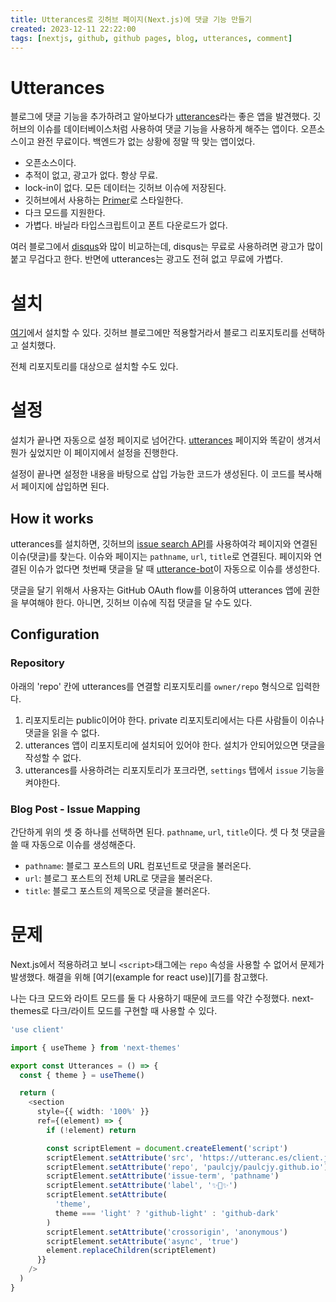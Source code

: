 ```yaml
---
title: Utterances로 깃허브 페이지(Next.js)에 댓글 기능 만들기
created: 2023-12-11 22:22:00
tags: [nextjs, github, github pages, blog, utterances, comment]
---
```


# Utterances

블로그에 댓글 기능을 추가하려고 알아보다가 [utterances][1]라는 좋은 앱을 발견했다. 깃허브의 이슈를 데이터베이스처럼 사용하여 댓글 기능을 사용하게 해주는 앱이다. 오픈소스이고 완전 무료이다. 백엔드가 없는 상황에 정말 딱 맞는 앱이었다.

- 오픈소스이다.
- 추적이 없고, 광고가 없다. 항상 무료.
- lock-in이 없다. 모든 데이터는 깃허브 이슈에 저장된다.
- 깃허브에서 사용하는 [Primer][2]로 스타일한다.
- 다크 모드를 지원한다.
- 가볍다. 바닐라 타입스크립트이고 폰트 다운로드가 없다.

여러 블로그에서 [disqus][3]와 많이 비교하는데, disqus는 무료로 사용하려면 광고가 많이 붙고 무겁다고 한다. 반면에 utterances는 광고도 전혀 없고 무료에 가볍다.

# 설치

[여기][4]에서 설치할 수 있다. 깃허브 블로그에만 적용할거라서 블로그 리포지토리를 선택하고 설치했다.

전체 리포지토리를 대상으로 설치할 수도 있다.

# 설정

설치가 끝나면 자동으로 설정 페이지로 넘어간다. [utterances][1] 페이지와 똑같이 생겨서 뭔가 싶었지만 이 페이지에서 설정을 진행한다.

설정이 끝나면 설정한 내용을 바탕으로 삽입 가능한 코드가 생성된다. 이 코드를 복사해서 페이지에 삽입하면 된다.

## How it works

utterances를 설치하면, 깃허브의 [issue search API][5]를 사용하여각 페이지와 연결된 이슈(댓글)를 찾는다. 이슈와 페이지는 `pathname`, `url`, `title`로 연결된다. 페이지와 연결된 이슈가 없다면 첫번째 댓글을 달 때 [utterance-bot][6]이 자동으로 이슈를 생성한다.

댓글을 달기 위해서 사용자는 GitHub OAuth flow를 이용하여 utterances 앱에 권한을 부여해야 한다. 아니면, 깃허브 이슈에 직접 댓글을 달 수도 있다.

## Configuration

### Repository

아래의 'repo' 칸에 utterances를 연결할 리포지토리를 `owner/repo` 형식으로 입력한다.

1. 리포지토리는 public이어야 한다. private 리포지토리에서는 다른 사람들이 이슈나 댓글을 읽을 수 없다.
2. utterances 앱이 리포지토리에 설치되어 있어야 한다. 설치가 안되어있으면 댓글을 작성할 수 없다.
3. utterances를 사용하려는 리포지토리가 포크라면, `settings` 탭에서 `issue` 기능을 켜야한다.

### Blog Post - Issue Mapping

간단하게 위의 셋 중 하나를 선택하면 된다. `pathname`, `url`, `title`이다. 셋 다 첫 댓글을 쓸 때 자동으로 이슈를 생성해준다.

- `pathname`: 블로그 포스트의 URL 컴포넌트로 댓글을 불러온다.
- `url`: 블로그 포스트의 전체 URL로 댓글을 불러온다.
- `title`: 블로그 포스트의 제목으로 댓글을 불러온다.

# 문제

Next.js에서 적용하려고 보니 `<script>`태그에는 `repo` 속성을 사용할 수 없어서 문제가 발생했다. 해결을 위해 [여기(example for react use)][7]를 참고했다.

나는 다크 모드와 라이트 모드를 둘 다 사용하기 때문에 코드를 약간 수정했다. next-themes로 다크/라이트 모드를 구현할 때 사용할 수 있다.

```ts
'use client'

import { useTheme } from 'next-themes'

export const Utterances = () => {
  const { theme } = useTheme()

  return (
    <section
      style={{ width: '100%' }}
      ref={(element) => {
        if (!element) return

        const scriptElement = document.createElement('script')
        scriptElement.setAttribute('src', 'https://utteranc.es/client.js')
        scriptElement.setAttribute('repo', 'paulcjy/paulcjy.github.io')
        scriptElement.setAttribute('issue-term', 'pathname')
        scriptElement.setAttribute('label', '✨💬✨')
        scriptElement.setAttribute(
          'theme',
          theme === 'light' ? 'github-light' : 'github-dark'
        )
        scriptElement.setAttribute('crossorigin', 'anonymous')
        scriptElement.setAttribute('async', 'true')
        element.replaceChildren(scriptElement)
      }}
    />
  )
}
```

[1]: https://utteranc.es/
[2]: https://primer.style/
[3]: https://disqus.com/
[4]: https://github.com/apps/utterances
[5]: https://docs.github.com/en/rest/search?apiVersion=2022-11-28#search-issues
[6]: https://github.com/utterances-bot
